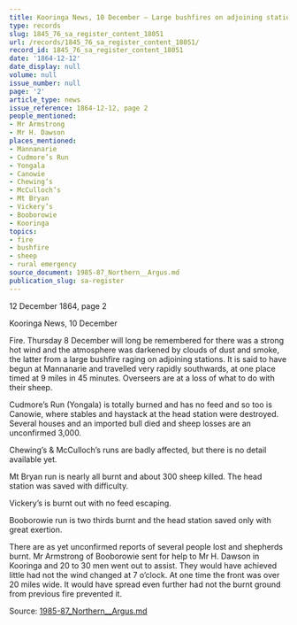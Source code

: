 ```yaml
---
title: Kooringa News, 10 December — Large bushfires on adjoining stations
type: records
slug: 1845_76_sa_register_content_18051
url: /records/1845_76_sa_register_content_18051/
record_id: 1845_76_sa_register_content_18051
date: '1864-12-12'
date_display: null
volume: null
issue_number: null
page: '2'
article_type: news
issue_reference: 1864-12-12, page 2
people_mentioned:
- Mr Armstrong
- Mr H. Dawson
places_mentioned:
- Mannanarie
- Cudmore’s Run
- Yongala
- Canowie
- Chewing’s
- McCulloch’s
- Mt Bryan
- Vickery’s
- Booborowie
- Kooringa
topics:
- fire
- bushfire
- sheep
- rural emergency
source_document: 1985-87_Northern__Argus.md
publication_slug: sa-register
---
```


12 December 1864, page 2

Kooringa News, 10 December

Fire.  Thursday 8 December will long be remembered for there was a strong hot wind and the atmosphere was darkened by clouds of dust and smoke, the latter from a large bushfire raging on adjoining stations.  It is said to have begun at Mannanarie and travelled very rapidly southwards, at one place timed at 9 miles in 45 minutes.  Overseers are at a loss of what to do with their sheep.

Cudmore’s Run (Yongala) is totally burned and has no feed and so too is Canowie, where stables and haystack at the head station were destroyed.  Several houses and an imported bull died and sheep losses are an unconfirmed 3,000.

Chewing’s & McCulloch’s runs are badly affected, but there is no detail available yet.

Mt Bryan run is nearly all burnt and about 300 sheep killed.  The head station was saved with difficulty.

Vickery’s is burnt out with no feed escaping.

Booborowie run is two thirds burnt and the head station saved only with great exertion.

There are as yet unconfirmed reports of several people lost and shepherds burnt.  Mr Armstrong of Booborowie sent for help to Mr H. Dawson in Kooringa and 20 to 30 men went out to assist.  They would have achieved little had not the wind changed at 7 o’clock.  At one time the front was over 20 miles wide.  It would have spread even further had not the burnt ground from previous fire prevented it.

Source: [1985-87_Northern__Argus.md](/downloads/markdown/1985-87_Northern__Argus.md)
